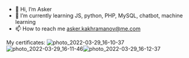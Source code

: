 - 👋 Hi, I’m Asker
- 🌱 I’m currently learning JS, python, PHP, MySQL, chatbot, machine learning
- 📫 How to reach me asker.kakhramanov@me.com

My certificates:
![photo_2022-03-29_16-10-37](https://user-images.githubusercontent.com/62985982/163122659-3f2d8c3f-5181-4f74-9003-2af24a533fcd.jpg)![photo_2022-03-29_16-11-46](https://user-images.githubusercontent.com/62985982/163122749-af61a2cd-2eb9-4d84-b3c1-50428ba9707b.jpg)![photo_2022-03-29_16-12-37](https://user-images.githubusercontent.com/62985982/163122778-b147ef16-f318-4b10-af5c-c95ea52d5a51.jpg)
<!---
Gakhramanzode/Gakhramanzode is a ✨ special ✨ repository because its `README.md` (this file) appears on your GitHub profile.
You can click the Preview link to take a look at your changes.
--->
